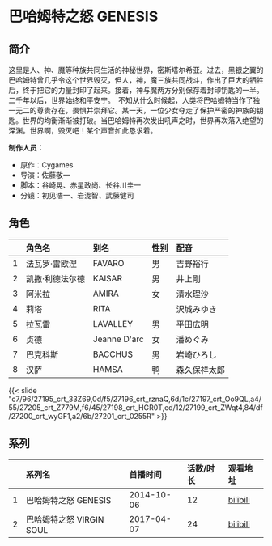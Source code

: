 # 巴哈姆特之怒 GENESIS


## 简介

这里是人、神、魔等种族共同生活的神秘世界，密斯塔尔希亚。过去，黑银之翼的巴哈姆特曾几乎令这个世界毁灭，但人，神，魔三族共同战斗，作出了巨大的牺牲后，终于把它的力量封印了起来。接着，神与魔两方分别保存着封印钥匙的一半。二千年以后，世界始终和平安宁。　不知从什么时候起，人类将巴哈姆特当作了独一无二的尊贵存在，畏惧并崇拜它。某一天，一位少女夺走了保护严密的神族的钥匙。世界的均衡渐渐被打破。当巴哈姆特再次发出吼声之时，世界再次落入绝望的深渊。世界啊，毁灭吧！某个声音如此恳求着。

**制作人员：**
- 原作：Cygames
- 导演：佐藤敬一
- 脚本：谷崎晃、赤星政尚、长谷川圭一
- 分镜：初见浩一、岩泷智、武藤健司

## 角色

|     |   角色名   |   别名  | 性别 |  配音  |
|:--- |:------  |:----      |:---  |:--   |
| 1 | 法瓦罗·雷欧涅 | FAVARO | 男 | 吉野裕行 |
| 2 | 凯撒·利德法尔德 | KAISAR | 男 | 井上剛 |
| 3 | 阿米拉 | AMIRA | 女 | 清水理沙 |
| 4 | 莉塔 | RITA |  | 沢城みゆき |
| 5 | 拉瓦雷 | LAVALLEY | 男 | 平田広明 |
| 6 | 贞德 | Jeanne D'arc | 女 | 潘めぐみ |
| 7 | 巴克科斯 | BACCHUS | 男 | 岩崎ひろし |
| 8 | 汉萨 | HAMSA | 鸭 | 森久保祥太郎 |

{{< slide "c7/96/27195_crt_33Z69,0d/f5/27196_crt_rznaQ,6d/1c/27197_crt_Oo9QL,a4/55/27205_crt_Z779M,f6/45/27198_crt_HGR0T,ed/12/27199_crt_ZWqt4,84/df/27200_crt_wyGF1,a2/6b/27201_crt_0255R" >}}

## 系列

|     |   系列名   |   首播时间  | 话数/时长  | 观看地址 |
|:---  |:------    |:----      |:---       |:---  |
| 1 | 巴哈姆特之怒 GENESIS | 2014-10-06 | 12 | [bilibili](https://www.bilibili.com/bangumi/play/ep102752)  |
| 2 | 巴哈姆特之怒 VIRGIN SOUL | 2017-04-07 | 24 | [bilibili](https://www.bilibili.com/bangumi/play/ss5968)  |



